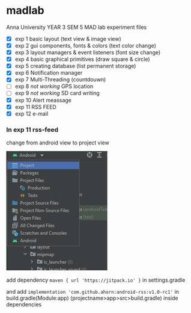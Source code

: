 # madlab
Anna University YEAR 3 SEM 5 MAD lab experiment files

- [x] exp 1 basic layout (text view & image view)
- [x] exp 2 gui components, fonts & colors (text color change)
- [x] exp 3 layout managers & event listeners (font size change)
- [x] exp 4 basic graphical primitives (draw square & circle)
- [x] exp 5 creating database (list permanent storage)
- [x] exp 6 Notification manager
- [x] exp 7 Multi-Threading (countdouwn)
- [ ] exp 8 *not working* GPS location
- [ ] exp 9 *not working* SD card writing
- [x] exp 10 Alert meassage
- [x] exp 11 RSS FEED
- [x] exp 12 e-mail

### In exp 11 rss-feed

change from android view to project view

![changing view](/imgs/exp11rss_project_view_change.png)

add dependency `maven { url 'https://jitpack.io' }` in settings.gradle

and add `implementation 'com.github.ahorn:android-rss:v1.0-rc1'` in build.gradle(Module:app) (projectname>app>src>build.gradle) inside dependencies
